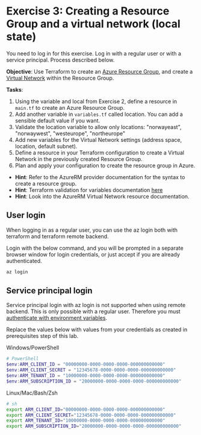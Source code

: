 # Exercise 3: Creating a Resource Group and a virtual network (local state)

You need to log in for this exercise. Log in with a regular user or with a service principal. Process described below.

**Objective**: Use Terraform to create an [Azure Resource Group](https://registry.terraform.io/providers/hashicorp/azurerm/latest/docs/resources/resource_group), and create a [Virtual Network](https://registry.terraform.io/providers/hashicorp/azurerm/latest/docs/resources/virtual_network) within the Resource Group.

**Tasks**:
1. Using the variable and local from Exercise 2, define a resource in `main.tf` to create an Azure Resource Group.
2. Add another variable in `variables.tf` called location. You can add a sensible default value if you want.
3. Validate the location variable to allow only locations: "norwayeast", "norwaywest", "westeurope", "northeurope"
4. Add new variables for the Virtual Network settings (address space, location, default subnet).
5. Define a resource in your Terraform configuration to create a Virtual Network in the previously created Resource Group.
6. Plan and apply your configuration to create the resource group in Azure.

- **Hint**: Refer to the AzureRM provider documentation for the syntax to create a resource group.
- **Hint**: Terraform validation for variables documentation [here](https://developer.hashicorp.com/terraform/language/values/variables#custom-validation-rules)
- **Hint**: Look into the AzureRM Virtual Network resource documentation.

## User login

When logging in as a regular user, you can use the az login both with terraform and terraform remote backend.

Login with the below command, and you will be prompted in a separate browser window for login credentials, or just accept if you are already authenticated.

```powershell
az login
```

## Service principal login

Service principal login with az login is not supported when using remote backend. This is only possible with a regular user. Therefore you must [authenticate with environment variables](https://registry.terraform.io/providers/hashicorp/azurerm/latest/docs/guides/service_principal_client_secret#configuring-the-service-principal-in-terraform).

Replace the values below with values from your credentials as created in prerequisites step of this lab.

Windows/PowerShell

```powershell
# PowerShell
$env:ARM_CLIENT_ID = "00000000-0000-0000-0000-000000000000"
$env:ARM_CLIENT_SECRET = "12345678-0000-0000-0000-000000000000"
$env:ARM_TENANT_ID = "10000000-0000-0000-0000-000000000000"
$env:ARM_SUBSCRIPTION_ID = "20000000-0000-0000-0000-000000000000"
```

Linux/Mac/Bash/Zsh

```bash
# sh
export ARM_CLIENT_ID="00000000-0000-0000-0000-000000000000"
export ARM_CLIENT_SECRET="12345678-0000-0000-0000-000000000000"
export ARM_TENANT_ID="10000000-0000-0000-0000-000000000000"
export ARM_SUBSCRIPTION_ID="20000000-0000-0000-0000-000000000000"
```